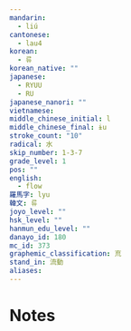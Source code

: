 ```yaml
---
mandarin:
  - liú
cantonese:
  - lau4
korean:
  - 류
korean_native: ""
japanese:
  - RYUU
  - RU
japanese_nanori: ""
vietnamese:
middle_chinese_initial: l
middle_chinese_final: ɨu
stroke_count: "10"
radical: 水
skip_number: 1-3-7
grade_level: 1
pos: ""
english:
  - flow
羅馬字: lyu
韓文: 류
joyo_level: ""
hsk_level: ""
hanmun_edu_level: ""
danayo_id: 180
mc_id: 373
graphemic_classification: 㐬
stand_in: 流動
aliases:
---
```


# Notes
